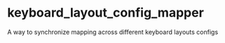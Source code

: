 # keyboard_layout_config_mapper
A way to synchronize mapping across different keyboard layouts configs
